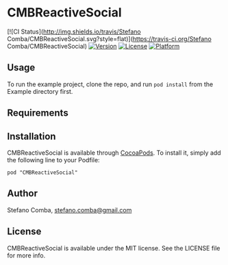 # CMBReactiveSocial

[![CI Status](http://img.shields.io/travis/Stefano Comba/CMBReactiveSocial.svg?style=flat)](https://travis-ci.org/Stefano Comba/CMBReactiveSocial)
[![Version](https://img.shields.io/cocoapods/v/CMBReactiveSocial.svg?style=flat)](http://cocoadocs.org/docsets/CMBReactiveSocial)
[![License](https://img.shields.io/cocoapods/l/CMBReactiveSocial.svg?style=flat)](http://cocoadocs.org/docsets/CMBReactiveSocial)
[![Platform](https://img.shields.io/cocoapods/p/CMBReactiveSocial.svg?style=flat)](http://cocoadocs.org/docsets/CMBReactiveSocial)

## Usage

To run the example project, clone the repo, and run `pod install` from the Example directory first.

## Requirements

## Installation

CMBReactiveSocial is available through [CocoaPods](http://cocoapods.org). To install
it, simply add the following line to your Podfile:

    pod "CMBReactiveSocial"

## Author

Stefano Comba, stefano.comba@gmail.com

## License

CMBReactiveSocial is available under the MIT license. See the LICENSE file for more info.

